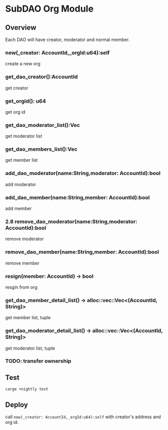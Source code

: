 # SubDAO Org Module
## Overview
Each DAO will have creator, moderator and normal member.

### new(_creator: AccountId,_orgId:u64):self

create a new org

### get_dao_creator():AccountId

get creator

### get_orgid(): u64 

get org id

### get_dao_moderator_list():Vec<AccountId>

get moderator list

### get_dao_members_list():Vec<AccountId>

get member list

### add_dao_moderator(name:String,moderator: AccountId):bool

add moderator

### add_dao_member(name:String,member: AccountId):bool

add member

### 2.8 remove_dao_moderator(name:String,moderator: AccountId):bool

remove moderator

### remove_dao_member(name:String,member: AccountId):bool

remove member

### resign(member: AccountId) -> bool

resgin from org

### get_dao_member_detail_list() -> alloc::vec::Vec<(AccountId, String)>

get member list, tuple

### get_dao_moderator_detail_list() -> alloc::vec::Vec<(AccountId, String)>

get moderator list, tuple

### TODO: transfer ownership

## Test

```
carge +nightly test
```

## Deploy

call `new(_creator: AccountId,_orgId:u64):self` with creator's address and org id.
